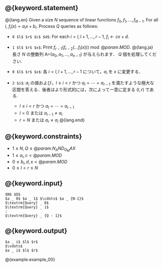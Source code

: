 ## @{keyword.statement}

@{lang.en}
Given a size $N$ sequence of linear functions $f _ 0, f _ 1, ..., f _ {N-1}$. For all $i$, $f _ i(x) = a _ i x + b _ i$. Process $Q$ queries as follows:

- `0 $l$ $r$ $c$ $d$`: For each $i = l, l+1, \dots, {r - 1}$, $f _ i \gets cx + d$.
- `1 $l$ $r$ $x$`: Print $f _ {r-1}(f _ {r-2}(...f _ l(x))) \bmod @{param.MOD}$.
@{lang.ja}
長さ $N$ の整数列 A=$(a _ 0, a _ 1, ..., a _ {n-1})$ が与えられます．
$Q$ 個を処理してください. 

- `0 $l$ $r$ $x$`: 各 $i = l, l+1, \dots, {r - 1}$ について，$a _ i$ を $x$ に変更する．
- `2 $i$`: $a_i$ の値および，$l\leq i < r$ かつ $a _ l = \cdots = a _ {r-1}$ を満たすような極大な区間を答える．後者はより形式的には，次によって一意に定まる $(l,r)$ である. 
    - $l\leq i < r$ かつ $a _ l = \cdots = a _ {r-1}$
    - $l=0$ または $a_{l-1}\neq a_i$
    - $r=N$ または $a_{r}\neq a_i$
@{lang.end}

## @{keyword.constraints}

- $1 \leq N, Q \leq @{param.N_AND_Q_MAX}$
- $1 \leq a _ i, c < @{param.MOD}$
- $0 \leq b _ i, d, x < @{param.MOD}$
- $0 \leq l < r \leq N$

## @{keyword.input}

~~~
$N$ $Q$
$a _ 0$ $a _ 1$ $\cdots$ $a _ {N-1}$
$\textrm{Query} _ 0$
$\textrm{Query} _ 1$
:
$\textrm{Query} _ {Q - 1}$
~~~

## @{keyword.output}

~~~
$a _ i$ $l$ $r$
$\vdots$
$a _ i$ $l$ $r$
~~~

@{example.example_00}
